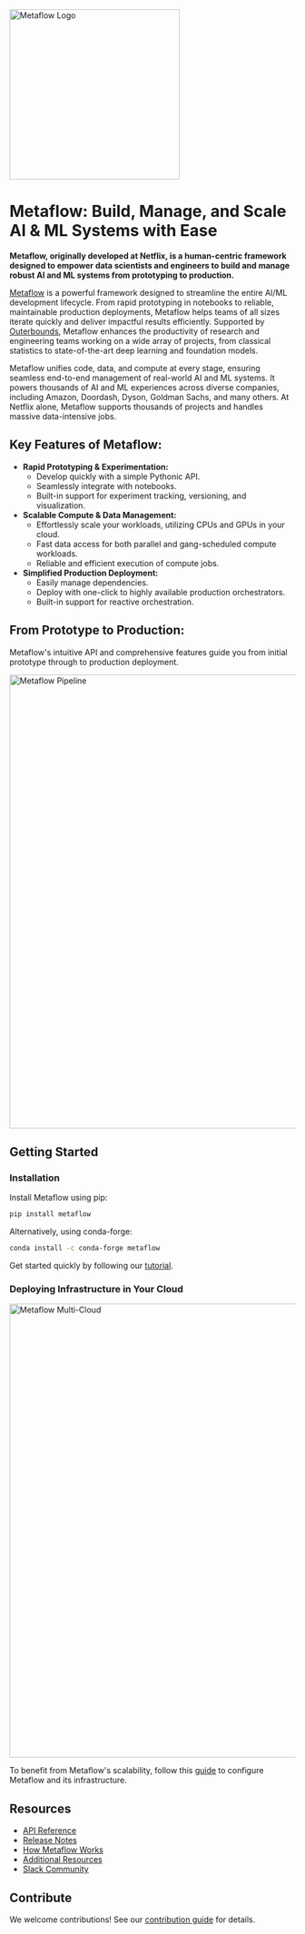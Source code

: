<!-- Metaflow Logo -->
<img src="https://user-images.githubusercontent.com/763451/89453116-96a57e00-d713-11ea-9fa6-82b29d4d6eff.png" alt="Metaflow Logo" width="300">

# Metaflow: Build, Manage, and Scale AI & ML Systems with Ease

**Metaflow, originally developed at Netflix, is a human-centric framework designed to empower data scientists and engineers to build and manage robust AI and ML systems from prototyping to production.**

[Metaflow](https://github.com/Netflix/metaflow) is a powerful framework designed to streamline the entire AI/ML development lifecycle. From rapid prototyping in notebooks to reliable, maintainable production deployments, Metaflow helps teams of all sizes iterate quickly and deliver impactful results efficiently. Supported by [Outerbounds](https://outerbounds.com), Metaflow enhances the productivity of research and engineering teams working on a wide array of projects, from classical statistics to state-of-the-art deep learning and foundation models.

Metaflow unifies code, data, and compute at every stage, ensuring seamless end-to-end management of real-world AI and ML systems. It powers thousands of AI and ML experiences across diverse companies, including Amazon, Doordash, Dyson, Goldman Sachs, and many others. At Netflix alone, Metaflow supports thousands of projects and handles massive data-intensive jobs.

## Key Features of Metaflow:

*   **Rapid Prototyping & Experimentation:**
    *   Develop quickly with a simple Pythonic API.
    *   Seamlessly integrate with notebooks.
    *   Built-in support for experiment tracking, versioning, and visualization.
*   **Scalable Compute & Data Management:**
    *   Effortlessly scale your workloads, utilizing CPUs and GPUs in your cloud.
    *   Fast data access for both parallel and gang-scheduled compute workloads.
    *   Reliable and efficient execution of compute jobs.
*   **Simplified Production Deployment:**
    *   Easily manage dependencies.
    *   Deploy with one-click to highly available production orchestrators.
    *   Built-in support for reactive orchestration.

## From Prototype to Production:

Metaflow's intuitive API and comprehensive features guide you from initial prototype through to production deployment.

<img src="./docs/prototype-to-prod.png" width="800px" alt="Metaflow Pipeline">

## Getting Started

### Installation
Install Metaflow using pip:

```bash
pip install metaflow
```

Alternatively, using conda-forge:
```bash
conda install -c conda-forge metaflow
```

Get started quickly by following our [tutorial](https://docs.metaflow.org/getting-started/tutorials).

### Deploying Infrastructure in Your Cloud
<img src="./docs/multicloud.png" width="800px" alt="Metaflow Multi-Cloud">

To benefit from Metaflow's scalability, follow this [guide](https://outerbounds.com/engineering/welcome/) to configure Metaflow and its infrastructure.

## Resources

*   [API Reference](https://docs.metaflow.org/api)
*   [Release Notes](https://github.com/Netflix/metaflow/releases)
*   [How Metaflow Works](https://docs.metaflow.org/metaflow/basics)
*   [Additional Resources](https://docs.metaflow.org/introduction/metaflow-resources)
*   [Slack Community](http://slack.outerbounds.co/)

## Contribute

We welcome contributions! See our [contribution guide](https://docs.metaflow.org/introduction/contributing-to-metaflow) for details.